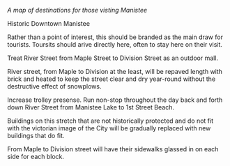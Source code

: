 *A map of destinations for those visting Manistee*

Historic Downtown Manistee

Rather than a point of interest, this should be branded as the main draw for tourists. Toursits should arive directly here, often to stay here on their visit. 

Treat River Street from Maple Street to Division Street as an outdoor mall. 

River street, from Maple to Division at the least, will be repaved length with brick and heated to keep the street clear and dry year-round without the destructive effect of snowplows. 

Increase trolley presense. Run non-stop throughout the day back and forth down River Street from Manistee Lake to 1st Street Beach.  

Buildings on this stretch that are not historically protected and do not fit with the victorian image of the City will be gradually replaced with new buildings that do fit. 

From Maple to Division street will have their sidewalks glassed in on each side for each block. 
